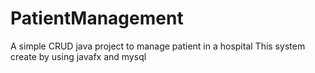# PatientManagement
A simple CRUD java project to manage patient in a hospital
This system create by using javafx and mysql 

